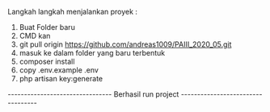 Langkah langkah menjalankan proyek :

1. Buat Folder baru
2. CMD kan
3. git pull origin https://github.com/andreas1009/PAIII_2020_05.git
4. masuk ke dalam folder yang baru terbentuk
5. composer install
6. copy .env.example .env
7. php artisan key:generate



--------------------------------   Berhasil run project   ----------------------------------

